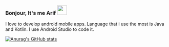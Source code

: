 ### Bonjour, It's me Arif <img src="https://raw.githubusercontent.com/MartinHeinz/MartinHeinz/master/wave.gif" width="30px">
I love to develop android mobile apps. Language that i use the most is Java and Kotlin. I use Android Studio to code it.


[![Anurag's GitHub stats](https://github-readme-stats.vercel.app/api?username=LeToyek)](https://github.com/anuraghazra/github-readme-stats)
